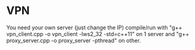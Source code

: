 # VPN

You need your own server (just change the IP) compile/run with "g++ vpn_client.cpp -o vpn_client -lws2_32 -std=c++11" on 1 server and  "g++ proxy_server.cpp -o proxy_server -pthread" on other.
